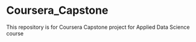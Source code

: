 # Coursera_Capstone
This repository is for Coursera Capstone project for Applied Data Science course
